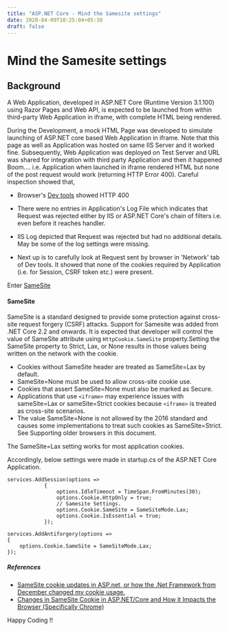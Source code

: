 ```yaml
---
title: "ASP.NET Core - Mind the Samesite settings"
date: 2020-04-09T10:25:04+05:30
draft: false
---
```


# Mind the Samesite settings

## Background
A Web Application, developed in ASP.NET Core (Runtime Version 3.1.100) using Razor Pages and Web API, is expected to be launched from within third-party Web Application in iframe, with complete HTML being rendered.

During the Development, a mock HTML Page was developed to simulate launching of ASP.NET core based Web Application in iframe. Note that this page as well as Application was hosted on same IIS Server and it worked fine. Subsequently, Web Application was deployed on Test Server and URL was shared for integration with third party Application and then it happened Boom.... i.e. Application when launched in iframe rendered HTML but none of the post request would work (returning HTTP Error 400). Careful inspection showed that,

-  Browser's [Dev tools](https://developers.google.com/web/tools/chrome-devtools) showed HTTP 400 

- There were no entries in Application's Log File which indicates that Request was rejected either by IIS or ASP.NET Core's chain of filters i.e. even before it reaches handler.

- IIS Log depicted that Request was rejected but had no additional details. May be some of the log settings were missing.

- Next up is to carefully look at Request sent by browser in 'Network' tab of Dev tools. It showed that none of the cookies required by Application (i.e. for Session, CSRF token etc.) were present.

Enter [SameSite](https://docs.microsoft.com/en-us/aspnet/core/security/samesite?view=aspnetcore-3.1)


#### SameSite

SameSite is a standard designed to provide some protection against cross-site request forgery (CSRF) attacks. Support for Samesite was added from .NET Core 2.2 and onwards. It is expected that developer will control the value of SameSite attribute using ```HttpCookie.SameSite``` property.Setting the SameSite property to Strict, Lax, or None results in those values being written on the network with the cookie.

   - Cookies without SameSite header are treated as SameSite=Lax by default.
   - SameSite=None must be used to allow cross-site cookie use.
   - Cookies that assert SameSite=None must also be marked as Secure.
   - Applications that use ```<iframe>``` may experience issues with sameSite=Lax or sameSite=Strict cookies because ```<iframe>``` is treated as cross-site scenarios.
   - The value SameSite=None is not allowed by the 2016 standard and causes some implementations to treat such cookies as SameSite=Strict. See Supporting older browsers in this document.

The SameSite=Lax setting works for most application cookies.

Accordingly, below settings were made in startup.cs of the ASP.NET Core Application.

```
services.AddSession(options =>
            {
                options.IdleTimeout = TimeSpan.FromMinutes(30);
                options.Cookie.HttpOnly = true;
                // Samesite Settings.
                options.Cookie.SameSite = SameSiteMode.Lax;
                options.Cookie.IsEssential = true;
            });

services.AddAntiforgery(options =>
{
    options.Cookie.SameSite = SameSiteMode.Lax;
});
```
##### References
- [SameSite cookie updates in ASP.net, or how the .Net Framework from December changed my cookie usage. ](https://techcommunity.microsoft.com/t5/iis-support-blog/samesite-cookie-updates-in-asp-net-or-how-the-net-framework-from/ba-p/1156246)
- [Changes in SameSite Cookie in ASP.NET/Core and How it Impacts the Browser (Specifically Chrome) ](https://techcommunity.microsoft.com/t5/iis-support-blog/changes-in-samesite-cookie-in-asp-net-core-and-how-it-impacts/ba-p/1150771)

Happy Coding !!
